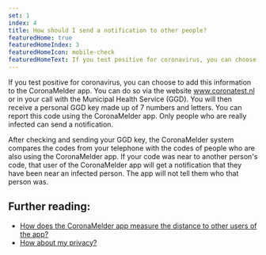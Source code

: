 ```yaml
---
set: 1
index: 4
title: How should I send a notification to other people?
featuredHome: true
featuredHomeIndex: 3
featuredHomeIcon: mobile-check
featuredHomeText: If you test positive for coronavirus, you can choose to add...
---
```

If you test positive for coronavirus, you can choose to add this information to the CoronaMelder app. You can do so via the website www.coronatest.nl or in your call with the Municipal Health Service (GGD). You will then receive a personal GGD key made up of 7 numbers and letters. You can report this code using the CoronaMelder app. Only people who are really infected can send a notification.

After checking and sending your GGD key, the CoronaMelder system compares the codes from your telephone with the codes of people who are also using the CoronaMelder app. If your code was near to another person's code, that user of the CoronaMelder app will get a notification that they have been near an infected person. The app will not tell them who that person was. 

## Further reading:
- <a href="/{{page.lang}}/faq/2-1-hoe-meet-coronamelder-de-afstand" lang="en" hreflang="en">How does the CoronaMelder app measure the distance to other users of the app?</a> 
- <a href="/{{page.lang}}/faq/2-8-hoe-zit-het-met-mijn-privacy" lang="en" hreflang="en">How about my privacy?</a>
